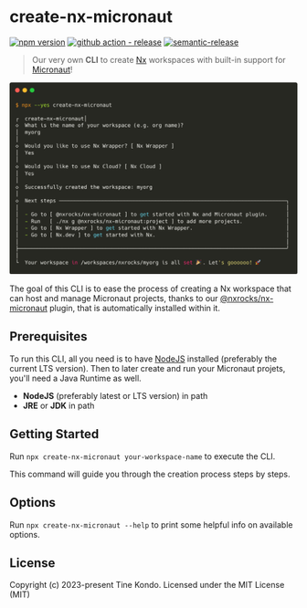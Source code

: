 # create-nx-micronaut 

[![npm version](https://img.shields.io/npm/v/@nxrocks/create-nx-micronaut?style=flat-square)](https://www.npmjs.com/package/@nxrocks/create-nx-micronaut)
[![github action - release](https://img.shields.io/github/actions/workflow/status/tinesoft/nxrocks/release.yml?label=release&style=flat-square)](https://github.com/tinesoft/nxrocks/actions?query=workflow%3ARelease)
[![semantic-release](https://img.shields.io/badge/%20%20%F0%9F%93%A6%F0%9F%9A%80-semantic--release-e10079.svg?style=flat-square)](https://github.com/semantic-release/semantic-release)

> Our very own **CLI** to create [Nx](https://nx.dev) workspaces with built-in support for [Micronaut](https://micronaut.io)!

<p align="center"><img src="https://raw.githubusercontent.com/tinesoft/nxrocks/master/images/create-nx-micronaut.png" width="680"></p>

The goal of this CLI is to ease the process of creating a Nx workspace that can host and manage Micronaut projects, thanks to our [@nxrocks/nx-micronaut](https://github.com/tinesoft/nxrocks/blob/develop/packages/nx-micronaut) plugin, that is automatically installed within it.

##  Prerequisites

To run this CLI, all you need is to have [NodeJS](https://nodejs.org/en/download) installed (preferably the current LTS version).
Then to later create and run your Micronaut projets, you'll need a Java Runtime as well.

- **NodeJS** (preferably latest or LTS version) in path
- **JRE** or **JDK** in path

## Getting Started

Run `npx create-nx-micronaut your-workspace-name` to execute the CLI.

This command will guide you through the creation process steps by steps.

## Options

Run `npx create-nx-micronaut --help` to print some helpful info on available options.


## License

Copyright (c) 2023-present Tine Kondo. Licensed under the MIT License (MIT)

